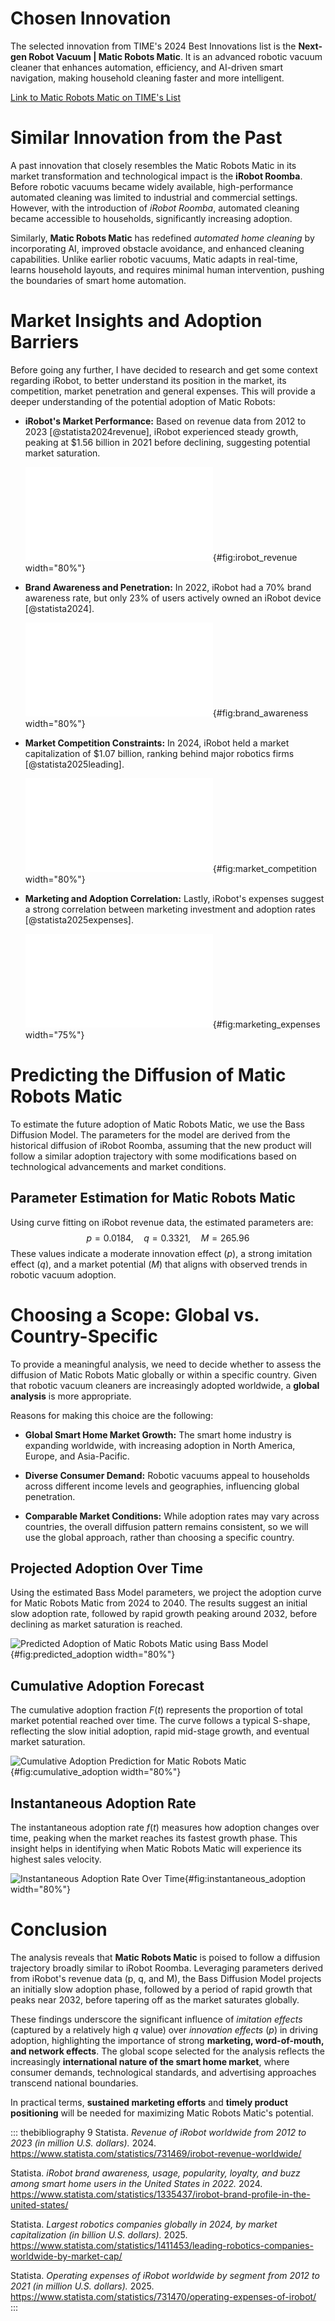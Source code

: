 # Chosen Innovation

The selected innovation from TIME's 2024 Best Innovations list is the
**Next-gen Robot Vacuum \| Matic Robots Matic**. It is an advanced
robotic vacuum cleaner that enhances automation, efficiency, and
AI-driven smart navigation, making household cleaning faster and more
intelligent.

[Link to Matic Robots Matic on TIME's
List](#https://time.com/7094971/matic-robots-matic/)

# Similar Innovation from the Past

A past innovation that closely resembles the Matic Robots Matic in its
market transformation and technological impact is the **iRobot Roomba**.
Before robotic vacuums became widely available, high-performance
automated cleaning was limited to industrial and commercial settings.
However, with the introduction of *iRobot Roomba*, automated cleaning
became accessible to households, significantly increasing adoption.

Similarly, **Matic Robots Matic** has redefined *automated home
cleaning* by incorporating AI, improved obstacle avoidance, and enhanced
cleaning capabilities. Unlike earlier robotic vacuums, Matic adapts in
real-time, learns household layouts, and requires minimal human
intervention, pushing the boundaries of smart home automation.

# Market Insights and Adoption Barriers

Before going any further, I have decided to research and get some
context regarding iRobot, to better understand its position in the
market, its competition, market penetration and general expenses. This
will provide a deeper understanding of the potential adoption of Matic
Robots:

-   **iRobot's Market Performance:** Based on revenue data from 2012 to
    2023 [@statista2024revenue], iRobot experienced steady growth,
    peaking at \$1.56 billion in 2021 before declining, suggesting
    potential market saturation.

    ![iRobot revenue trend
    (2012-2023).](revenue.pdf){#fig:irobot_revenue width="80%"}

-   **Brand Awareness and Penetration:** In 2022, iRobot had a 70% brand
    awareness rate, but only 23% of users actively owned an iRobot
    device [@statista2024].

    ![iRobot brand awareness in
    2022.](brand_awareness.pdf){#fig:brand_awareness width="80%"}

-   **Market Competition Constraints:** In 2024, iRobot held a market
    capitalization of \$1.07 billion, ranking behind major robotics
    firms [@statista2025leading].

    ![Market capitalization of robotics firms
    (2024).](eading-robotics-companies.pdf){#fig:market_competition
    width="80%"}

-   **Marketing and Adoption Correlation:** Lastly, iRobot's expenses
    suggest a strong correlation between marketing investment and
    adoption rates [@statista2025expenses].

    ![iRobot marketing
    expenditure.](money_expadniture.pdf){#fig:marketing_expenses
    width="75%"}

# Predicting the Diffusion of Matic Robots Matic

To estimate the future adoption of Matic Robots Matic, we use the Bass
Diffusion Model. The parameters for the model are derived from the
historical diffusion of iRobot Roomba, assuming that the new product
will follow a similar adoption trajectory with some modifications based
on technological advancements and market conditions.

## Parameter Estimation for Matic Robots Matic

Using curve fitting on iRobot revenue data, the estimated parameters
are: $$p = 0.0184, \quad q = 0.3321, \quad M = 265.96$$ These values
indicate a moderate innovation effect ($p$), a strong imitation effect
($q$), and a market potential ($M$) that aligns with observed trends in
robotic vacuum adoption.

# Choosing a Scope: Global vs. Country-Specific

To provide a meaningful analysis, we need to decide whether to assess
the diffusion of Matic Robots Matic globally or within a specific
country. Given that robotic vacuum cleaners are increasingly adopted
worldwide, a **global analysis** is more appropriate.

Reasons for making this choice are the following:

-   **Global Smart Home Market Growth:** The smart home industry is
    expanding worldwide, with increasing adoption in North America,
    Europe, and Asia-Pacific.

-   **Diverse Consumer Demand:** Robotic vacuums appeal to households
    across different income levels and geographies, influencing global
    penetration.

-   **Comparable Market Conditions:** While adoption rates may vary
    across countries, the overall diffusion pattern remains consistent,
    so we will use the global approach, rather than choosing a specific
    country.

## Projected Adoption Over Time

Using the estimated Bass Model parameters, we project the adoption curve
for Matic Robots Matic from 2024 to 2040. The results suggest an initial
slow adoption rate, followed by rapid growth peaking around 2032, before
declining as market saturation is reached.

![Predicted Adoption of Matic Robots Matic using Bass
Model](predicted_adoption_matic.jpeg){#fig:predicted_adoption
width="80%"}

## Cumulative Adoption Forecast

The cumulative adoption fraction $F(t)$ represents the proportion of
total market potential reached over time. The curve follows a typical
S-shape, reflecting the slow initial adoption, rapid mid-stage growth,
and eventual market saturation.

![Cumulative Adoption Prediction for Matic Robots
Matic](cumulative_adoption_matic.jpeg){#fig:cumulative_adoption
width="80%"}

## Instantaneous Adoption Rate

The instantaneous adoption rate $f(t)$ measures how adoption changes
over time, peaking when the market reaches its fastest growth phase.
This insight helps in identifying when Matic Robots Matic will
experience its highest sales velocity.

![Instantaneous Adoption Rate Over
Time](instant_adopt_rate.jpeg){#fig:instantaneous_adoption width="80%"}

# Conclusion

The analysis reveals that **Matic Robots Matic** is poised to follow a
diffusion trajectory broadly similar to iRobot Roomba. Leveraging
parameters derived from iRobot's revenue data (p, q, and M), the Bass
Diffusion Model projects an initially slow adoption phase, followed by a
period of rapid growth that peaks near 2032, before tapering off as the
market saturates globally.

These findings underscore the significant influence of *imitation
effects* (captured by a relatively high $q$ value) over *innovation
effects* ($p$) in driving adoption, highlighting the importance of
strong **marketing, word-of-mouth, and network effects**. The global
scope selected for the analysis reflects the increasingly
**international nature of the smart home market**, where consumer
demands, technological standards, and advertising approaches transcend
national boundaries.

In practical terms, **sustained marketing efforts** and **timely product
positioning** will be needed for maximizing Matic Robots Matic's
potential.

::: thebibliography
9 Statista. *Revenue of iRobot worldwide from 2012 to 2023 (in million
U.S. dollars).* 2024.
<https://www.statista.com/statistics/731469/irobot-revenue-worldwide/>

Statista. *iRobot brand awareness, usage, popularity, loyalty, and buzz
among smart home users in the United States in 2022.* 2024.
<https://www.statista.com/statistics/1335437/irobot-brand-profile-in-the-united-states/>

Statista. *Largest robotics companies globally in 2024, by market
capitalization (in billion U.S. dollars).* 2025.
<https://www.statista.com/statistics/1411453/leading-robotics-companies-worldwide-by-market-cap/>

Statista. *Operating expenses of iRobot worldwide by segment from 2012
to 2021 (in million U.S. dollars).* 2025.
<https://www.statista.com/statistics/731470/operating-expenses-of-irobot/>
:::

